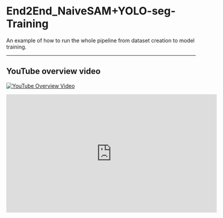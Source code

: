 # End2End_NaiveSAM+YOLO-seg-Training
An example of how to run the whole pipeline from dataset creation to model training.

* * *
## YouTube overview video
[![YouTube Overview Video](https://img.youtube.com/vi/_qAV8T3QOYk/maxresdefault.jpg)](https://www.youtube.com/watch?v=_qAV8T3QOYk)


<center>
<iframe width="560" height="315" src="https://www.youtube.com/embed/_qAV8T3QOYk?si=gDldxiRhG1QvPSSy" title="YouTube video player" frameborder="0" allow="accelerometer; autoplay; clipboard-write; encrypted-media; gyroscope; picture-in-picture; web-share" referrerpolicy="strict-origin-when-cross-origin" allowfullscreen></iframe>
</center>
